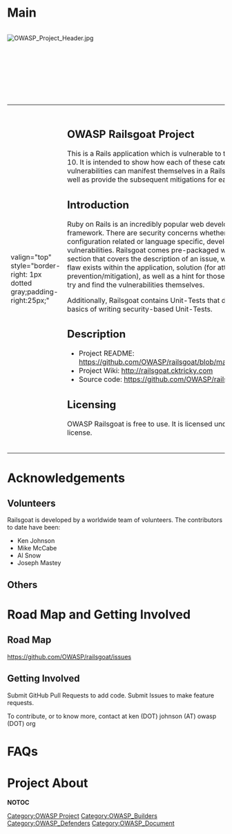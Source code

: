 # Main

<div style="width:100%;height:160px;border:0,margin:0;overflow: hidden;">

![OWASP_Project_Header.jpg](OWASP_Project_Header.jpg
"OWASP_Project_Header.jpg")

</div>

<table>
<tbody>
<tr class="odd">
<td><p>valign="top" style="border-right: 1px dotted gray;padding-right:25px;"</p></td>
<td><h2 id="owasp_railsgoat_project">OWASP Railsgoat Project</h2>
<p>This is a Rails application which is vulnerable to the OWASP Top 10. It is intended to show how each of these categories of vulnerabilities can manifest themselves in a Rails-specific way as well as provide the subsequent mitigations for each.</p>
<h2 id="introduction">Introduction</h2>
<p>Ruby on Rails is an incredibly popular web development framework. There are security concerns whether it be configuration related or language specific, developer-introduced vulnerabilities. Railsgoat comes pre-packaged with a tutorial section that covers the description of an issue, where the code flaw exists within the application, solution (for attack and prevention/mitigation), as well as a hint for those that would like to try and find the vulnerabilities themselves.</p>
<p>Additionally, Railsgoat contains Unit-Tests that demonstrate the basics of writing security-based Unit-Tests.</p>
<h2 id="description">Description</h2>
<ul>
<li>Project README: <a href="https://github.com/OWASP/railsgoat/blob/master/README.md">https://github.com/OWASP/railsgoat/blob/master/README.md</a></li>
<li>Project Wiki: <a href="https://github.com/OWASP/railsgoat/wiki"><a href="http://railsgoat.cktricky.com">http://railsgoat.cktricky.com</a></a></li>
<li>Source code: <a href="https://github.com/OWASP/railsgoat">https://github.com/OWASP/railsgoat</a></li>
</ul>
<h2 id="licensing">Licensing</h2>
<p>OWASP Railsgoat is free to use. It is licensed under the MIT license.</p></td>
<td><p>valign="top" style="padding-left:25px;width:200px;border-right: 1px dotted gray;padding-right:25px;"</p></td>
<td><h2 id="project_leader">Project Leader</h2>
<p>Ken Johnson &amp; Mike McCabe</p>
<h2 id="quick_download">Quick Download</h2>
<ul>
<li><a href="https://github.com/OWASP/railsgoat">https://github.com/OWASP/railsgoat</a></li>
</ul>
<h2 id="classifications">Classifications</h2>
<table>
<tbody>
<tr class="odd">
<td><p>rowspan="2" align="center" valign="top" width="50%"</p></td>
<td><figure>
<img src="Owasp-incubator-trans-85.png" title="Owasp-incubator-trans-85.png" alt="Owasp-incubator-trans-85.png" /><figcaption>Owasp-incubator-trans-85.png</figcaption>
</figure></td>
<td><p>align="center" valign="top" width="50%"</p></td>
<td><figure>
<img src="Owasp-builders-small.png" title="Owasp-builders-small.png" alt="Owasp-builders-small.png" /><figcaption>Owasp-builders-small.png</figcaption>
</figure></td>
</tr>
<tr class="even">
<td><p>align="center" valign="top" width="50%"</p></td>
<td><figure>
<img src="Owasp-defenders-small.png" title="Owasp-defenders-small.png" alt="Owasp-defenders-small.png" /><figcaption>Owasp-defenders-small.png</figcaption>
</figure></td>
<td></td>
<td></td>
</tr>
<tr class="odd">
<td><p>colspan="2" align="center"</p></td>
<td><figure>
<img src="Cc-button-y-sa-small.png" title="Cc-button-y-sa-small.png" alt="Cc-button-y-sa-small.png" /><figcaption>Cc-button-y-sa-small.png</figcaption>
</figure></td>
<td></td>
<td></td>
</tr>
<tr class="even">
<td><p>colspan="2" align="center"</p></td>
<td><figure>
<img src="Project_Type_Files_CODE.jpg" title="Project_Type_Files_CODE.jpg" alt="Project_Type_Files_CODE.jpg" /><figcaption>Project_Type_Files_CODE.jpg</figcaption>
</figure></td>
<td></td>
<td></td>
</tr>
</tbody>
</table></td>
</tr>
</tbody>
</table>

# Acknowledgements

## Volunteers

Railsgoat is developed by a worldwide team of volunteers. The
contributors to date have been:

  - Ken Johnson
  - Mike McCabe
  - Al Snow
  - Joseph Mastey

## Others

# Road Map and Getting Involved

## Road Map

<https://github.com/OWASP/railsgoat/issues>

## Getting Involved

Submit GitHub Pull Requests to add code. Submit Issues to make feature
requests.

To contribute, or to know more, contact at ken (DOT) johnson (AT) owasp
(DOT) org

# FAQs

# Project About

__NOTOC__ <headertabs />

[Category:OWASP Project](Category:OWASP_Project "wikilink")
[Category:OWASP_Builders](Category:OWASP_Builders "wikilink")
[Category:OWASP_Defenders](Category:OWASP_Defenders "wikilink")
[Category:OWASP_Document](Category:OWASP_Document "wikilink")